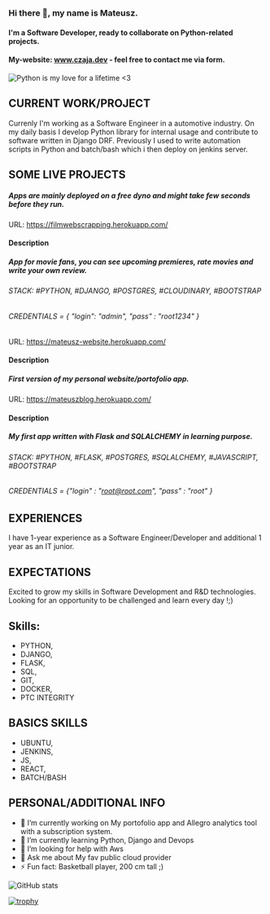 ### Hi there 👋,  my name is Mateusz.
#### I'm a Software Developer, ready to collaborate on Python-related projects.
#### My-website: www.czaja.dev - feel free to contact me via form.
![Python is my love for a lifetime <3](https://i.ibb.co/GQFKs58/Blue-Modern-Corporate-Computer-and-Technology-Linkedin-Banner-5.png)


## CURRENT WORK/PROJECT
Currenly I'm working as a Software Engineer in a automotive industry. On my daily basis I develop Python library for internal usage and contribute to software written in Django DRF. Previously I used to write automation scripts in Python and batch/bash which i then deploy on jenkins server.


## SOME LIVE PROJECTS
##### Apps are mainly deployed on a free dyno and might take few seconds before they run.

URL: https://filmwebscrapping.herokuapp.com/
#### Description
##### App for movie fans, you can see upcoming premieres, rate movies and write your own review.
###### STACK: #PYTHON, #DJANGO, #POSTGRES, #CLOUDINARY, #BOOTSTRAP
###### CREDENTIALS = { "login": "admin", "pass" : "root1234" }

URL: https://mateusz-website.herokuapp.com/
#### Description
##### First version of my personal website/portofolio app.

URL: https://mateuszblog.herokuapp.com/
#### Description
##### My first app written with Flask and SQLALCHEMY in learning purpose.
###### STACK: #PYTHON, #FLASK, #POSTGRES, #SQLALCHEMY, #JAVASCRIPT, #BOOTSTRAP
###### CREDENTIALS = {"login" : "root@root.com", "pass" : "root" }


## EXPERIENCES
I have 1-year experience as a Software Engineer/Developer and additional 1 year as an IT junior.


## EXPECTATIONS
Excited to grow my skills in Software Development and R&D technologies.
Looking for an opportunity to be challenged and learn every day !;)


## Skills: 
- PYTHON, 
- DJANGO,
- FLASK, 
- SQL, 
- GIT,
- DOCKER,
- PTC INTEGRITY

## BASICS SKILLS
- UBUNTU, 
- JENKINS,
- JS, 
- REACT, 
- BATCH/BASH

## PERSONAL/ADDITIONAL INFO
- 🔭 I’m currently working on My portofolio app and Allegro analytics tool with a subscription system.
- 🌱 I’m currently learning Python, Django and Devops 
- 🤔 I’m looking for help with Aws 
- 💬 Ask me about My fav public cloud provider
- ⚡ Fun fact: Basketball player, 200 cm tall ;)  


![GitHub stats](https://github-readme-stats.vercel.app/api?username=mateuszone&show_icons=true)  

[![trophy](https://github-profile-trophy.vercel.app/?username=mateuszone)](https://github.com/ryo-ma/github-profile-trophy)




